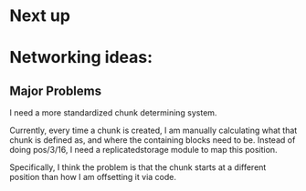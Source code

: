 # Next up
# Networking ideas:
## Major Problems
I need a more standardized chunk determining system.

Currently, every time a chunk is created, I am manually calculating what that chunk is defined as, and where the containing blocks need to be. Instead of doing pos/3/16, I need a replicatedstorage module to map this position.

Specifically, I think the problem is that the chunk starts at a different position than how I am offsetting it via code.